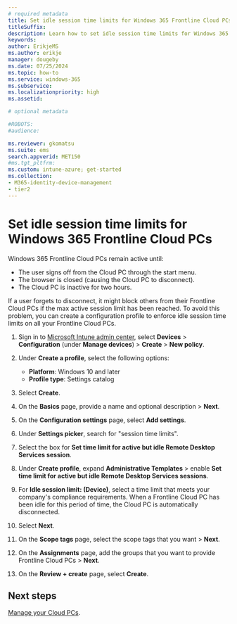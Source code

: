 ```yaml
---
# required metadata
title: Set idle session time limits for Windows 365 Frontline Cloud PCs
titleSuffix:
description: Learn how to set idle session time limits for Windows 365 Frontline Cloud PCs
keywords:
author: ErikjeMS  
ms.author: erikje
manager: dougeby
ms.date: 07/25/2024
ms.topic: how-to
ms.service: windows-365
ms.subservice: 
ms.localizationpriority: high
ms.assetid: 

# optional metadata

#ROBOTS:
#audience:

ms.reviewer: gkomatsu
ms.suite: ems
search.appverid: MET150
#ms.tgt_pltfrm:
ms.custom: intune-azure; get-started
ms.collection:
- M365-identity-device-management
- tier2
---
```


# Set idle session time limits for Windows 365 Frontline Cloud PCs

Windows 365 Frontline Cloud PCs remain active until:

- The user signs off from the Cloud PC through the start menu.
- The browser is closed (causing the Cloud PC to disconnect).
- The Cloud PC is inactive for two hours.

If a user forgets to disconnect, it might block others from their Frontline Cloud PCs if the max active session limit has been reached. To avoid this problem, you can create a configuration profile to enforce idle session time limits on all your Frontline Cloud PCs.

1. Sign in to [Microsoft Intune admin center](https://go.microsoft.com/fwlink/?linkid=2109431), select **Devices** > **Configuration** (under **Manage devices**) > **Create** > **New policy**.
2. Under **Create a profile**, select the following options:

    - **Platform**: Windows 10 and later
    - **Profile type**: Settings catalog

3. Select **Create**.
4. On the **Basics** page, provide a name and optional description > **Next**.
5. On the **Configuration settings** page, select **Add settings**.
6. Under **Settings picker**, search for "session time limits".
7. Select the box for **Set time limit for active but idle Remote Desktop Services session**.
8. Under **Create profile**, expand **Administrative Templates** > enable **Set time limit for active but idle Remote Desktop Services sessions**.
9. For **Idle session limit: (Device)**, select a time limit that meets your company's compliance requirements. When a Frontline Cloud PC has been idle for this period of time, the Cloud PC is automatically disconnected.
10. Select **Next**.
12. On the **Scope tags** page, select the scope tags that you want > **Next**.
13. On the **Assignments** page, add the groups that you want to provide Frontline Cloud PCs > **Next**.
14. On the **Review + create** page, select **Create**.

<!-- ########################## -->
## Next steps

[Manage your Cloud PCs](device-management-overview.md).
